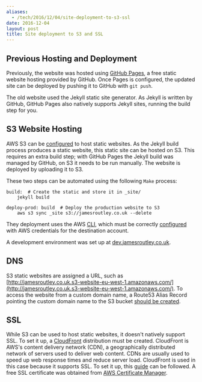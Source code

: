 ```yaml
---
aliases:
  - /tech/2016/12/04/site-deployment-to-s3-ssl
date: 2016-12-04
layout: post
title: Site deployment to S3 and SSL
---
```


## Previous Hosting and Deployment

Previously, the website was hosted using
[GitHub Pages](https://pages.github.com/), a free static website hosting
provided by GitHub. Once Pages is configured, the updated site can be deployed
by pushing it to GitHub with `git push`.

The old website used the Jekyll static site generator. As Jekyll is written by
GitHub, GitHub Pages also natively supports Jekyll sites, running the build step
for you.

## S3 Website Hosting

AWS S3 can be
[configured](http://docs.aws.amazon.com/AmazonS3/latest/dev/WebsiteHosting.html)
to host static websites. As the Jekyll build process produces a static website,
this static site can be hosted on S3. This requires an extra build step; with
GitHub Pages the Jekyll build was managed by GitHub, on S3 it needs to be run
manually. The website is deployed by uploading it to S3.

These two steps can be automated using the following `Make` process:

```make
build:  # Create the static and store it in _site/
	jekyll build

deploy-prod: build  # Deploy the production website to S3
	aws s3 sync _site s3://jamesroutley.co.uk --delete
```

They deployment uses the AWS [CLI](https://aws.amazon.com/cli/), which must be
correctly
[configured](https://docs.aws.amazon.com/cli/latest/userguide/cli-chap-getting-started.html)
with AWS credentials for the destination account.

A development environment was set up at
[dev.jamesroutley.co.uk](https://dev.jamesroutley.co.uk/).

## DNS

S3 static websites are assigned a URL, such as
[http://jamesroutley.co.uk.s3-website-eu-west-1.amazonaws.com/](http://jamesroutley.co.uk.s3-website-eu-west-1.amazonaws.com/).
To access the website from a custom domain name, a Route53 Alias Record pointing
the custom domain name to the S3 bucket
[should be created](https://docs.aws.amazon.com/AmazonS3/latest/dev/website-hosting-custom-domain-walkthrough.html).

## SSL

While S3 can be used to host static websites, it doesn't natively support SSL.
To set it up, a [CloudFront](https://aws.amazon.com/cloudfront/) distribution
must be created. CloudFront is AWS's content delivery network (CDN), a
geographically distributed network of servers used to deliver web content. CDNs
are usually used to speed up web response times and reduce server load.
CloudFront is used in this case because it supports SSL. To set it up, this
[guide](https://blog.webinista.com/2016/02/enable-https-cloudfront-certificate-manager-s3/index.html)
can be followed. A free SSL certificate was obtained from
[AWS Certificate Manager](https://aws.amazon.com/certificate-manager/).
